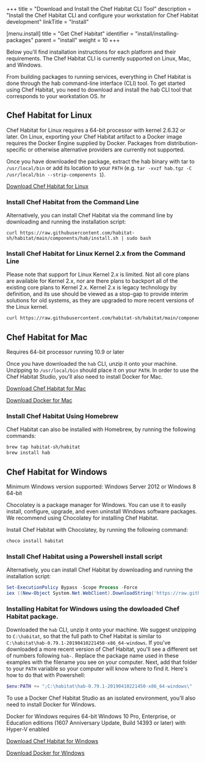 +++
title = "Download and Install the Chef Habitat CLI Tool"
description = "Install the Chef Habitat CLI and configure your workstation for Chef Habitat development"
linkTitle = "Install"


[menu.install]
    title = "Get Chef Habitat"
    identifier = "install/installing-packages"
    parent = "install"
    weight = 10
+++

Below you'll find installation instructions for each platform and their requirements. The Chef Habitat CLI is currently supported on Linux, Mac, and Windows.

From building packages to running services, everything in Chef Habitat is done through the hab command-line interface (CLI) tool. To get started using Chef Habitat, you need to download and install the hab CLI tool that corresponds to your workstation OS.
hr

## Chef Habitat for Linux

Chef Habitat for Linux requires a 64-bit processor with kernel 2.6.32 or later. On Linux, exporting your Chef Habitat artifact to a Docker image requires the Docker Engine supplied by Docker. Packages from distribution-specific or otherwise alternative providers are currently not supported.

Once you have downloaded the package, extract the hab binary with tar to `/usr/local/bin` or add its location to your `PATH` (e.g. `tar -xvzf hab.tgz -C /usr/local/bin --strip-components 1`).

[Download Chef Habitat for Linux](https://www.chef.io/downloads)

### Install Chef Habitat from the Command Line

Alternatively, you can install Chef Habitat via the command line by downloading and running the installation script:

```shell
curl https://raw.githubusercontent.com/habitat-sh/habitat/main/components/hab/install.sh | sudo bash
```

### Install Chef Habitat for Linux Kernel 2.x from the Command Line

Please note that support for Linux Kernel 2.x is limited. Not all core plans are available for Kernel 2.x, nor are there plans to backport all of the existing core plans to Kernel 2.x.  Kernel 2.x is legacy technology by definition, and its use should be viewed as a stop-gap to provide interim solutions for old systems, as they are upgraded to more recent versions of the Linux kernel.

```bash
curl https://raw.githubusercontent.com/habitat-sh/habitat/main/components/hab/install.sh | sudo bash -s -- -t x86_64-linux-kernel2
```

## Chef Habitat for Mac

Requires 64-bit processor running 10.9 or later

Once you have downloaded the `hab` CLI, unzip it onto your machine. Unzipping to `/usr/local/bin` should place it on your `PATH`. In order to use the Chef Habitat Studio, you'll also need to install Docker for Mac.

[Download Chef Habitat for Mac](https://www.chef.io/downloads)

[Download Docker for Mac](https://store.docker.com/editions/community/docker-ce-desktop-mac)

### Install Chef Habitat Using Homebrew

Chef Habitat can also be installed with Homebrew, by running the following commands:

```bash
brew tap habitat-sh/habitat
brew install hab
```

## Chef Habitat for Windows

Minimum Windows version supported: Windows Server 2012  or Windows 8 64-bit

Chocolatey is a package manager for Windows. You can use it to easily install, configure, upgrade, and even uninstall Windows software packages. We recommend using Chocolatey for installing Chef Habitat.

Install Chef Habitat with Chocolatey, by running the following command:

```powershell
choco install habitat
```

### Install Chef Habitat using a Powershell install script

Alternatively, you can install Chef Habitat by downloading and running the installation script:

```powershell
Set-ExecutionPolicy Bypass -Scope Process -Force
iex ((New-Object System.Net.WebClient).DownloadString('https://raw.githubusercontent.com/habitat-sh/habitat/main/components/hab/install.ps1'))
```

### Installing Habitat for Windows using the dowloaded Chef Habitat package.

Downloaded the `hab` CLI, unzip it onto your machine. We suggest unzipping to `C:\habitat`, so that the full path to Chef Habitat is similar to `C:\habitat\hab-0.79.1-20190410221450-x86_64-windows`. If you've downloaded a more recent version of Chef Habitat, you'll see a different set of numbers following `hab-`. Replace the package name used in these examples with the filename you see on your computer. Next, add that folder to your `PATH` variable so your computer will know where to find it. Here's how to do that with Powershell:

```powershell
$env:PATH += ";C:\habitat\hab-0.79.1-20190410221450-x86_64-windows\"
```

To use a Docker Chef Habitat Studio as an isolated environment, you'll also need to install Docker for Windows.

Docker for Windows requires 64-bit Windows 10 Pro, Enterprise, or Education editions (1607 Anniversary Update, Build 14393 or later) with Hyper-V enabled

[Download Chef Habitat for Windows](https://www.chef.io/downloads)

[Download Docker for Windows](https://store.docker.com/editions/community/docker-ce-desktop-windows)
